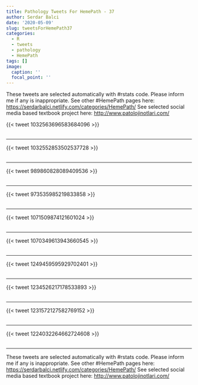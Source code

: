 ```yaml
---
title: Pathology Tweets For HemePath - 37
author: Serdar Balci
date: '2020-05-09'
slug: tweetsForHemePath37
categories:
  - R
  - tweets
  - pathology
  - HemePath
tags: []
image:
  caption: ''
  focal_point: ''
---
```



These tweets are selected automatically with #rstats code. Please inform me if any is inappropriate.
See other #HemePath pages here: https://serdarbalci.netlify.com/categories/HemePath/ 
See selected social media based textbook project here: http://www.patolojinotlari.com/

{{< tweet 1032563696583684096 >}}
<br>
<br>
<hr>
{{< tweet 1032552853502537728 >}}
<br>
<br>
<hr>
{{< tweet 989860828089409536 >}}
<br>
<br>
<hr>
{{< tweet 973535985219833858 >}}
<br>
<br>
<hr>
{{< tweet 1071509874121601024 >}}
<br>
<br>
<hr>
{{< tweet 1070349613943660545 >}}
<br>
<br>
<hr>
{{< tweet 1249459595929702401 >}}
<br>
<br>
<hr>
{{< tweet 1234526217178533893 >}}
<br>
<br>
<hr>
{{< tweet 1231572127582769152 >}}
<br>
<br>
<hr>
{{< tweet 1224032264662724608 >}}
<br>
<br>
<hr>


These tweets are selected automatically with #rstats code. Please inform me if any is inappropriate.
See other #HemePath pages here: https://serdarbalci.netlify.com/categories/HemePath/ 
See selected social media based textbook project here: http://www.patolojinotlari.com/
